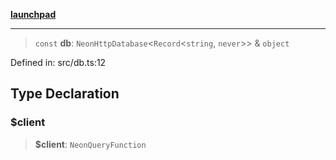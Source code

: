 [**launchpad**](index.md)

***

> `const` **db**: `NeonHttpDatabase`\<`Record`\<`string`, `never`\>\> & `object`

Defined in: src/db.ts:12

## Type Declaration

### $client

> **$client**: `NeonQueryFunction`
